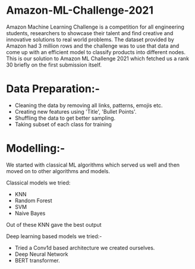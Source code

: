 # Amazon-ML-Challenge-2021

Amazon Machine Learning Challenge is a competition for all
engineering students, researchers to showcase their talent
and find creative and innovative solutions to real world
problems. The dataset provided by Amazon had 3 million
rows and the challenge was to use that data and come up
with an efficient model to classify products into
different nodes. This is our solution to Amazon ML
Challenge 2021 which fetched us a rank 30 briefly on the
first submission itself.

# Data Preparation:-
- Cleaning the data by removing all links, patterns, emojis etc.
- Creating new features using 'Title', 'Bullet Points'.
- Shuffling the data to get better sampling.
- Taking subset of each class for training

# Modelling:-
We started with classical ML algorithms which served us well and then moved on to other algorithms and models. 

Classical models we tried:
- KNN
- Random Forest
- SVM
- Naive Bayes

Out of these KNN gave the best output

Deep learning based models we tried:-
- Tried a Conv1d based architecture we created ourselves.
- Deep Neural Network
- BERT transformer.
